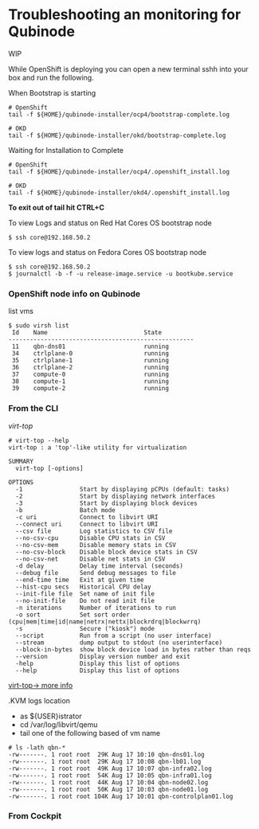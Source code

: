# Troubleshooting an monitoring for Qubinode

WIP

While OpenShift is deploying you can open a new terminal sshh into your box and run the following. 


When Bootstrap is starting 
```
# OpenShift 
tail -f ${HOME}/qubinode-installer/ocp4/bootstrap-complete.log

# OKD 
tail -f ${HOME}/qubinode-installer/okd/bootstrap-complete.log
```

Waiting for Installation to Complete
```
# OpenShift 
tail -f ${HOME}/qubinode-installer/ocp4/.openshift_install.log

# OKD 
tail -f ${HOME}/qubinode-installer/okd4/.openshift_install.log
```

**To exit out of tail hit CTRL+C**

To view Logs and status on Red Hat Cores OS bootstrap node
```
$ ssh core@192.168.50.2
```

To view logs and status on Fedora Cores OS bootstrap node
```
$ ssh core@192.168.50.2
$ journalctl -b -f -u release-image.service -u bootkube.service

```

### OpenShift node info on Qubinode

list vms
```
$ sudo virsh list 
 Id    Name                           State
----------------------------------------------------
 11    qbn-dns01                      running
 34    ctrlplane-0                    running
 35    ctrlplane-1                    running
 36    ctrlplane-2                    running
 37    compute-0                      running
 38    compute-1                      running
 39    compute-2                      running

```

###  From the CLI
*virt-top*

```
# virt-top --help
virt-top : a 'top'-like utility for virtualization

SUMMARY
  virt-top [-options]

OPTIONS
  -1                Start by displaying pCPUs (default: tasks)
  -2                Start by displaying network interfaces
  -3                Start by displaying block devices
  -b                Batch mode
  -c uri            Connect to libvirt URI
  --connect uri     Connect to libvirt URI
  --csv file        Log statistics to CSV file
  --no-csv-cpu      Disable CPU stats in CSV
  --no-csv-mem      Disable memory stats in CSV
  --no-csv-block    Disable block device stats in CSV
  --no-csv-net      Disable net stats in CSV
  -d delay          Delay time interval (seconds)
  --debug file      Send debug messages to file
  --end-time time   Exit at given time
  --hist-cpu secs   Historical CPU delay
  --init-file file  Set name of init file
  --no-init-file    Do not read init file
  -n iterations     Number of iterations to run
  -o sort           Set sort order (cpu|mem|time|id|name|netrx|nettx|blockrdrq|blockwrrq)
  -s                Secure ("kiosk") mode
  --script          Run from a script (no user interface)
  --stream          dump output to stdout (no userinterface)
  --block-in-bytes  show block device load in bytes rather than reqs
  --version         Display version number and exit
  -help             Display this list of options
  --help            Display this list of options
```
[virt-top-> more info](https://people.redhat.com/rjones/virt-top/virt-top.txt)

.KVM logs location
* as ${USER}istrator
* cd /var/log/libvirt/qemu
* tail one of the following based of vm name
```
# ls -lath qbn-*
-rw-------. 1 root root  29K Aug 17 10:10 qbn-dns01.log
-rw-------. 1 root root  29K Aug 17 10:08 qbn-lb01.log
-rw-------. 1 root root  49K Aug 17 10:07 qbn-infra02.log
-rw-------. 1 root root  54K Aug 17 10:05 qbn-infra01.log
-rw-------. 1 root root  44K Aug 17 10:04 qbn-node02.log
-rw-------. 1 root root  50K Aug 17 10:03 qbn-node01.log
-rw-------. 1 root root 104K Aug 17 10:01 qbn-controlplan01.log
```

### From Cockpit
